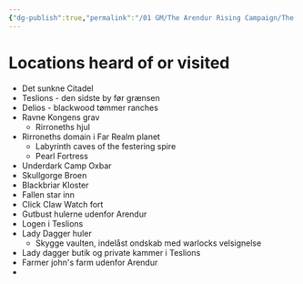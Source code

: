 ```yaml
---
{"dg-publish":true,"permalink":"/01 GM/The Arendur Rising Campaign/The Shadow Company/Bible/Player Vault/Locations heard of or visited/","title":"Locations"}
---
```


# Locations heard of or visited
- Det sunkne Citadel
- Teslions - den sidste by før grænsen
- Delios - blackwood tømmer ranches
- Ravne Kongens grav
	- Rirroneths hjul
- Rirroneths domain i Far Realm planet
	- Labyrinth caves of the festering spire
	- Pearl Fortress
- Underdark Camp Oxbar
- Skullgorge Broen
- Blackbriar Kloster
- Fallen star inn
- Click Claw Watch fort
- Gutbust hulerne udenfor Arendur
- Logen i Teslions
- Lady Dagger huler
	- Skygge vaulten, indelåst ondskab med warlocks velsignelse
- Lady dagger butik og private kammer i Teslions
- Farmer john's farm udenfor Arendur
- 